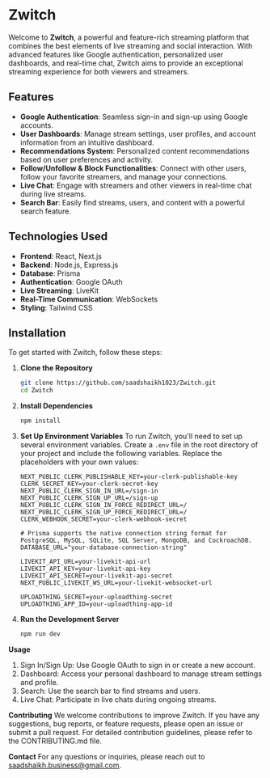 # Zwitch

Welcome to **Zwitch**, a powerful and feature-rich streaming platform that combines the best elements of live streaming and social interaction. With advanced features like Google authentication, personalized user dashboards, and real-time chat, Zwitch aims to provide an exceptional streaming experience for both viewers and streamers.

## Features

- **Google Authentication**: Seamless sign-in and sign-up using Google accounts.
- **User Dashboards**: Manage stream settings, user profiles, and account information from an intuitive dashboard.
- **Recommendations System**: Personalized content recommendations based on user preferences and activity.
- **Follow/Unfollow & Block Functionalities**: Connect with other users, follow your favorite streamers, and manage your connections.
- **Live Chat**: Engage with streamers and other viewers in real-time chat during live streams.
- **Search Bar**: Easily find streams, users, and content with a powerful search feature.

## Technologies Used

- **Frontend**: React, Next.js
- **Backend**: Node.js, Express.js
- **Database**: Prisma
- **Authentication**: Google OAuth
- **Live Streaming**: LiveKit
- **Real-Time Communication**: WebSockets
- **Styling**: Tailwind CSS

## Installation

To get started with Zwitch, follow these steps:

1. **Clone the Repository**

   ```bash
   git clone https://github.com/saadshaikh1023/Zwitch.git
   cd Zwitch

2. **Install Dependencies**
   ```bash
   npm install

3. **Set Up Environment Variables**
    To run Zwitch, you'll need to set up several environment variables. Create a `.env` file in the root directory of your project and include the following variables. Replace the placeholders with your own values:
    ```env
    NEXT_PUBLIC_CLERK_PUBLISHABLE_KEY=your-clerk-publishable-key
   CLERK_SECRET_KEY=your-clerk-secret-key
   NEXT_PUBLIC_CLERK_SIGN_IN_URL=/sign-in
   NEXT_PUBLIC_CLERK_SIGN_UP_URL=/sign-up
   NEXT_PUBLIC_CLERK_SIGN_IN_FORCE_REDIRECT_URL=/
   NEXT_PUBLIC_CLERK_SIGN_UP_FORCE_REDIRECT_URL=/
   CLERK_WEBHOOK_SECRET=your-clerk-webhook-secret

   # Prisma supports the native connection string format for PostgreSQL, MySQL, SQLite, SQL Server, MongoDB, and CockroachDB.
   DATABASE_URL="your-database-connection-string"

   LIVEKIT_API_URL=your-livekit-api-url
   LIVEKIT_API_KEY=your-livekit-api-key
   LIVEKIT_API_SECRET=your-livekit-api-secret
   NEXT_PUBLIC_LIVEKIT_WS_URL=your-livekit-websocket-url

   UPLOADTHING_SECRET=your-uploadthing-secret
   UPLOADTHING_APP_ID=your-uploadthing-app-id

4. **Run the Development Server**
    ```bash
   npm run dev

**Usage**
1) Sign In/Sign Up: Use Google OAuth to sign in or create a new account.
2) Dashboard: Access your personal dashboard to manage stream settings and profile.
3) Search: Use the search bar to find streams and users.
4) Live Chat: Participate in live chats during ongoing streams.
   
**Contributing**
We welcome contributions to improve Zwitch. If you have any suggestions, bug reports, or feature requests, please open an issue or submit a pull request. For detailed contribution guidelines, please refer to the CONTRIBUTING.md file.

**Contact**
For any questions or inquiries, please reach out to saadshaikh.business@gmail.com.
